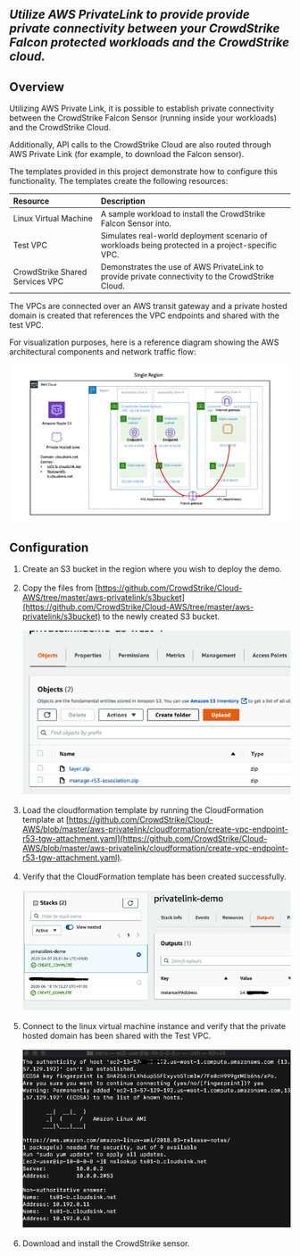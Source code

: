 *Utilize AWS PrivateLink to provide provide private connectivity between your CrowdStrike Falcon protected workloads and the CrowdStrike cloud.*
---

## Overview
Utilizing AWS Private Link, it is possible to establish private connectivity between the CrowdStrike Falcon Sensor (running inside your workloads) and the CrowdStrike Cloud. 

Additionally, API calls to the CrowdStrike Cloud are also routed through AWS Private Link (for example, to download the Falcon sensor).

The templates provided in this project demonstrate how to configure this functionality. The templates create the following resources:

| Resource | Description |
|:-|:-|
| Linux Virtual Machine | A sample workload to install the CrowdStrike Falcon Sensor into. |
| Test VPC | Simulates real-world deployment scenario of workloads being protected in a project-specific VPC. |
| CrowdStrike Shared Services VPC | Demonstrates the use of AWS PrivateLink to provide private connectivity to the CrowdStrike Cloud. |

The VPCs are connected over an AWS transit gateway and a private hosted domain is created that references the VPC 
endpoints and shared with the test VPC. 

For visualization purposes, here is a reference diagram showing the AWS architectural components and network traffic flow:

![PrivateLink Demo](./docs/images/privatelink-demo.png)

## Configuration
1. Create an S3 bucket in the region where you wish to deploy the demo.
<br/><br/>
2. Copy the files from [https://github.com/CrowdStrike/Cloud-AWS/tree/master/aws-privatelink/s3bucket](https://github.com/CrowdStrike/Cloud-AWS/tree/master/aws-privatelink/s3bucket)  to the newly created S3 bucket. 
<br/><br/>
![](docs/images/s3bucket-sm.png)
<br/><br/>
3. Load the cloudformation template by running the CloudFormation template at [https://github.com/CrowdStrike/Cloud-AWS/blob/master/aws-privatelink/cloudformation/create-vpc-endpoint-r53-tgw-attachment.yaml](https://github.com/CrowdStrike/Cloud-AWS/blob/master/aws-privatelink/cloudformation/create-vpc-endpoint-r53-tgw-attachment.yaml).
<br/><br/>
4. Verify that the CloudFormation template has been created successfully.
<br/><br/>
![](docs/images/cft-output-sm.png)
<br/><br/>
5. Connect to the linux virtual machine instance and verify that the private hosted domain has been shared with the Test VPC.
<br/><br/>
![](docs/images/dnstest-sm.png)
<br/><br/>
6. Download and install the CrowdStrike sensor.